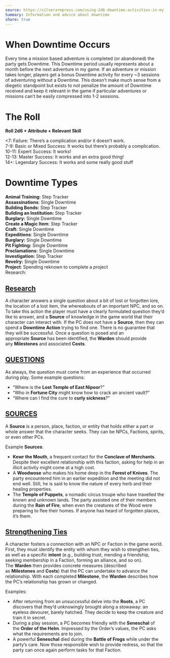 ```yaml
---  
source: https://silverarmpress.com/using-2d6-downtime-activities-in-my-worlds-without-number-game/?utm_source=substack&utm_medium=email  
Summary: Information and advice about downtime  
share: true  
---  
```

# When Downtime Occurs  
Every time a mission based adventure is completed (or abandoned) the party gets Downtime. This Downtime period usually represents about a month before the next adventure in my game. If an adventure or mission takes longer, players get a bonus Downtime activity for every ~3 sessions of adventuring without a Downtime. This doesn’t make much sense from a diegetic standpoint but exists to not penalize the amount of Downtime received and keep it relevant in the game if particular adventures or missions can’t be easily compressed into 1-2 sessions.  
  
# The Roll  
**Roll 2d6 + Attribute + Relevant Skill**  
  
<7: Failure: There’s a complication and/or it doesn’t work.    
7-9: Basic or Mixed Success: It works but there’s probably a complication.    
10-11: Expert Success: It works!    
12-13: Master Success: It works and an extra good thing!    
14+: Legendary Success: It works and some really good stuff  
  
# Downtime Types  
**Animal Training:** Step Tracker    
**Assassinations**: Single Downtime    
**Building Bonds:** Step Tracker    
**Building an Institution:** Step Tracker    
**Burglary:** Single Downtime    
**Create a Magic Item**: Step Tracker    
**Craft:** Single Downtime    
**Expeditions**: Single Downtime    
**Burglary:** Single Downtime    
**Pit Fighting:** Single Downtime    
**Proclamations:** Single Downtime    
**Investigation:** Step Tracker   
**Revelry:** Single Downtime  
**Project**: Spending reknown to complete a project  
Research:  
  
## [Research](https://cairnrpg.com/wip/2e/downtime/#research)  
A character answers a single question about a bit of lost or forgotten lore, the location of a lost item, the whereabouts of an important NPC, and so on. To take this action the player must have a clearly formulated question they’d like to answer, and a **Source** of knowledge in the game world that their character can interact with. If the PC does not have a **Source**, then they can spend a **Downtime Action** trying to find one. There is no guarantee that they will be successful. Once a question is posed and an appropriate **Source** has been identified, the **Warden** should provide any **Milestones** and associated **Costs**.  
  
## [QUESTIONS](https://cairnrpg.com/wip/2e/downtime/#questions)  
As always, the question must come from an experience that occurred during play. Some example questions:  
  
- “Where is the **Lost Temple of East Nipoor**?”  
- “Who in **Fortune City** might know how to crack an ancient vault?”  
- “Where can I find the cure to **curly sickness**?”  
## [SOURCES](https://cairnrpg.com/wip/2e/downtime/#sources)  
A **Source** is a person, place, faction, or entity that holds either a part or whole answer that the character seeks. They can be NPCs, Factions, spirits, or even other PCs.  
  
Example **Sources**:  
  
- **Kewr the Mouth**, a frequent contact for the **Conclave of Merchants**. Despite their excellent relationship with this faction, asking for help in an illicit activity might come at a high cost.  
- A **Woodwose** who makes his home deep in the **Forest of Knives**. The party encountered him in an earlier expedition and the meeting did not end well. Still, he is said to know the nature of every herb and their healing properties.  
- The **Temple of Puppets**, a nomadic circus troupe who have travelled the known and unknown lands. The party assisted one of their members during the **Rain of Fire**, when even the creatures of the Wood were preparing to flee their homes. If anyone has heard of forgotten places, it’s them.  
  
## [Strengthening Ties](https://cairnrpg.com/wip/2e/downtime/#strengthening-ties)  
A character fosters a connection with an NPC or Faction in the game world. First, they must identify the entity with whom they wish to strengthen ties, as well as a specific **intent** (e.g., building trust, mending a friendship, seeking membership in a Faction, forming an alliance, and so on). The **Warden** then provides concrete measures (described as **Milestones** and **Costs**) that the PC can undertake to advance the relationship. With each completed **Milestone**, the **Warden** describes how the PC’s relationship has grown or changed.  
  
Examples:  
  
- After returning from an unsuccessful delve into the **Roots**, a PC discovers that they’d unknowingly brought along a stowaway: an eyeless devourer, barely hatched. They decide to keep the creature and train it in secret.  
- During a play session, a PC becomes friendly with the **Seneschal** of the **Order of the Helm**. Impressed by the Order’s values, the PC asks what the requirements are to join.  
- A powerful **Seneschal** died during the **Battle of Frogs** while under the party’s care. Now those responsible wish to provide redress, so that the party can once again perform tasks for that Faction.